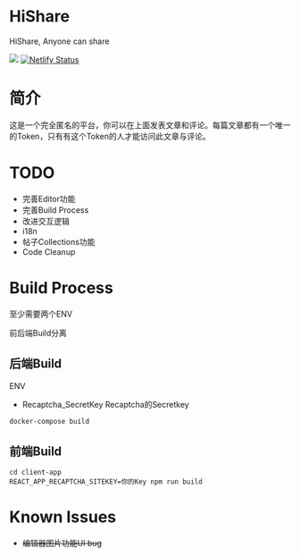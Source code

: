 # HiShare
HiShare, Anyone can share

[![](https://img.shields.io/badge/version-0.02-blue.svg)]()
[![Netlify Status](https://api.netlify.com/api/v1/badges/88d7032b-d5e1-4d85-a2c2-fe778687ac0d/deploy-status)](https://app.netlify.com/sites/laughing-turing-d49777/deploys)

# 简介
这是一个完全匿名的平台，你可以在上面发表文章和评论。每篇文章都有一个唯一的Token，只有有这个Token的人才能访问此文章与评论。

# TODO
* 完善Editor功能
* 完善Build Process
* 改进交互逻辑
* i18n
* 帖子Collections功能
* Code Cleanup

# Build Process
至少需要两个ENV

前后端Build分离

## 后端Build
ENV
* Recaptcha_SecretKey Recaptcha的Secretkey
```bash
docker-compose build
```

## 前端Build
```
cd client-app
REACT_APP_RECAPTCHA_SITEKEY=你的Key npm run build
```



# Known Issues
* <s>编辑器图片功能UI bug</s>
